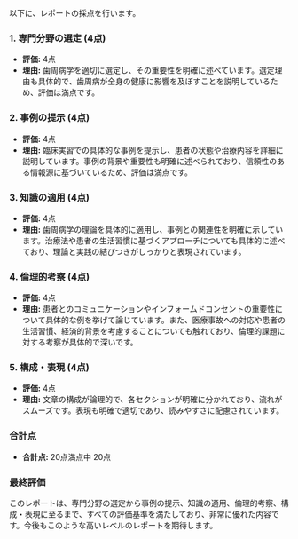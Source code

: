 以下に、レポートの採点を行います。

### 1. 専門分野の選定 (4点)
- **評価:** 4点
- **理由:** 歯周病学を適切に選定し、その重要性を明確に述べています。選定理由も具体的で、歯周病が全身の健康に影響を及ぼすことを説明しているため、評価は満点です。

### 2. 事例の提示 (4点)
- **評価:** 4点
- **理由:** 臨床実習での具体的な事例を提示し、患者の状態や治療内容を詳細に説明しています。事例の背景や重要性も明確に述べられており、信頼性のある情報源に基づいているため、評価は満点です。

### 3. 知識の適用 (4点)
- **評価:** 4点
- **理由:** 歯周病学の理論を具体的に適用し、事例との関連性を明確に示しています。治療法や患者の生活習慣に基づくアプローチについても具体的に述べており、理論と実践の結びつきがしっかりと表現されています。

### 4. 倫理的考察 (4点)
- **評価:** 4点
- **理由:** 患者とのコミュニケーションやインフォームドコンセントの重要性について具体的な例を挙げて論じています。また、医療事故への対応や患者の生活習慣、経済的背景を考慮することについても触れており、倫理的課題に対する考察が具体的で深いです。

### 5. 構成・表現 (4点)
- **評価:** 4点
- **理由:** 文章の構成が論理的で、各セクションが明確に分かれており、流れがスムーズです。表現も明確で適切であり、読みやすさに配慮されています。

### 合計点
- **合計点:** 20点満点中 20点

### 最終評価
このレポートは、専門分野の選定から事例の提示、知識の適用、倫理的考察、構成・表現に至るまで、すべての評価基準を満たしており、非常に優れた内容です。今後もこのような高いレベルのレポートを期待します。